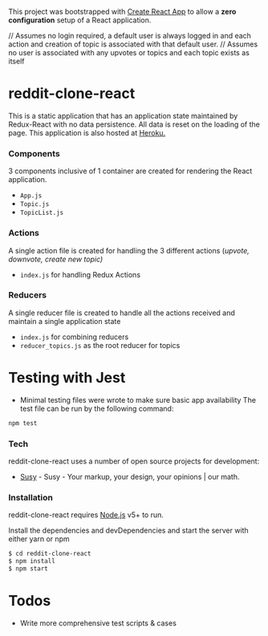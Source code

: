 This project was bootstrapped with [Create React App](https://github.com/facebookincubator/create-react-app) to allow a **zero configuration**  setup of a React application. 

// Assumes no login required, a default user is always logged in and each action and creation of topic is associated with that default user.
// Assumes no user is associated with any upvotes or topics and each topic exists as itself

# reddit-clone-react
This is a static application that has an application state maintained by Redux-React with no data persistence. All data is reset on the loading of the page.  This application is also hosted at [Heroku.](https://reddit-clone-react.herokuapp.com)
### Components
3 components inclusive of 1 container are created for rendering the React application.
  - `App.js`
  - `Topic.js`
  - `TopicList.js` <container>
### Actions
A single action file is created for handling the 3 different actions (*upvote, downvote, create new topic)*
 - `index.js` for handling Redux Actions
### Reducers
A single reducer file is created to handle all the actions received and maintain a single application state
- `index.js` for combining reducers
- `reducer_topics.js` as the root reducer for topics

# Testing with Jest
  - Minimal testing files were wrote to make sure basic app availability
 The test file can be run by the following command:
 ```sh
npm test
 ```

### Tech

reddit-clone-react uses a number of open source projects for development:

* [Susy](http://susy.oddbird.net/) - Susy - Your markup, your design, your opinions | our math.


### Installation

reddit-clone-react requires [Node.js](https://nodejs.org/) v5+ to run.

Install the dependencies and devDependencies and start the server with either yarn or npm

```sh
$ cd reddit-clone-react
$ npm install
$ npm start
```


# Todos
- Write more comprehensive test scripts & cases
